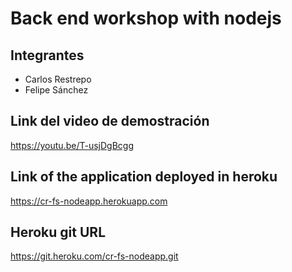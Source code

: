 # Back end workshop with nodejs

## Integrantes
 * Carlos Restrepo
 * Felipe Sánchez

## Link del video de demostración
https://youtu.be/T-usjDgBcgg

## Link of the application deployed in heroku
https://cr-fs-nodeapp.herokuapp.com

## Heroku git URL
https://git.heroku.com/cr-fs-nodeapp.git